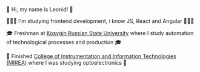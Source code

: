 🦁 Hi, my name is Leonid! 🦁

👨🏻‍💻 I'm studying frontend development, i know JS, React and Angular 👨🏻‍💻

🎓 Freshman at [Kosygin Russian State University](https://kosygin-rgu.ru/) where I study automation of technological processes and production 🎓

🏫 Finished [College of Instrumentation and Information Technologies (MIREA)](https://www.mirea.ru/education/college/about-college/) where I was studying optoelectronics 🏫
<!---
🚧 Check out what im working on! https://leonidrawhide.github.io/pokedex/# 🚧
--->
<!---
leonidrawhide/leonidrawhide is a ✨ special ✨ repository because its `README.md` (this file) appears on your GitHub profile.
You can click the Preview link to take a look at your changes.
--->
